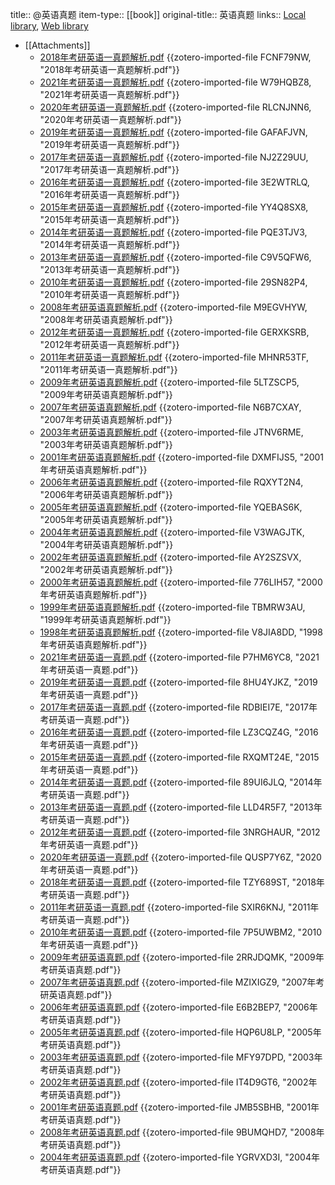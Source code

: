 title:: @英语真题
item-type:: [[book]]
original-title:: 英语真题
links:: [Local library](zotero://select/library/items/VZ97PA3A), [Web library](https://www.zotero.org/users/6626953/items/VZ97PA3A)

- [[Attachments]]
	- [2018年考研英语一真题解析.pdf](zotero://select/library/items/FCNF79NW) {{zotero-imported-file FCNF79NW, "2018年考研英语一真题解析.pdf"}}
	- [2021年考研英语一真题解析.pdf](zotero://select/library/items/W79HQBZ8) {{zotero-imported-file W79HQBZ8, "2021年考研英语一真题解析.pdf"}}
	- [2020年考研英语一真题解析.pdf](zotero://select/library/items/RLCNJNN6) {{zotero-imported-file RLCNJNN6, "2020年考研英语一真题解析.pdf"}}
	- [2019年考研英语一真题解析.pdf](zotero://select/library/items/GAFAFJVN) {{zotero-imported-file GAFAFJVN, "2019年考研英语一真题解析.pdf"}}
	- [2017年考研英语一真题解析.pdf](zotero://select/library/items/NJ2Z29UU) {{zotero-imported-file NJ2Z29UU, "2017年考研英语一真题解析.pdf"}}
	- [2016年考研英语一真题解析.pdf](zotero://select/library/items/3E2WTRLQ) {{zotero-imported-file 3E2WTRLQ, "2016年考研英语一真题解析.pdf"}}
	- [2015年考研英语一真题解析.pdf](zotero://select/library/items/YY4Q8SX8) {{zotero-imported-file YY4Q8SX8, "2015年考研英语一真题解析.pdf"}}
	- [2014年考研英语一真题解析.pdf](zotero://select/library/items/PQE3TJV3) {{zotero-imported-file PQE3TJV3, "2014年考研英语一真题解析.pdf"}}
	- [2013年考研英语一真题解析.pdf](zotero://select/library/items/C9V5QFW6) {{zotero-imported-file C9V5QFW6, "2013年考研英语一真题解析.pdf"}}
	- [2010年考研英语一真题解析.pdf](zotero://select/library/items/29SN82P4) {{zotero-imported-file 29SN82P4, "2010年考研英语一真题解析.pdf"}}
	- [2008年考研英语真题解析.pdf](zotero://select/library/items/M9EGVHYW) {{zotero-imported-file M9EGVHYW, "2008年考研英语真题解析.pdf"}}
	- [2012年考研英语一真题解析.pdf](zotero://select/library/items/GERXKSRB) {{zotero-imported-file GERXKSRB, "2012年考研英语一真题解析.pdf"}}
	- [2011年考研英语一真题解析.pdf](zotero://select/library/items/MHNR53TF) {{zotero-imported-file MHNR53TF, "2011年考研英语一真题解析.pdf"}}
	- [2009年考研英语真题解析.pdf](zotero://select/library/items/5LTZSCP5) {{zotero-imported-file 5LTZSCP5, "2009年考研英语真题解析.pdf"}}
	- [2007年考研英语真题解析.pdf](zotero://select/library/items/N6B7CXAY) {{zotero-imported-file N6B7CXAY, "2007年考研英语真题解析.pdf"}}
	- [2003年考研英语真题解析.pdf](zotero://select/library/items/JTNV6RME) {{zotero-imported-file JTNV6RME, "2003年考研英语真题解析.pdf"}}
	- [2001年考研英语真题解析.pdf](zotero://select/library/items/DXMFIJS5) {{zotero-imported-file DXMFIJS5, "2001年考研英语真题解析.pdf"}}
	- [2006年考研英语真题解析.pdf](zotero://select/library/items/RQXYT2N4) {{zotero-imported-file RQXYT2N4, "2006年考研英语真题解析.pdf"}}
	- [2005年考研英语真题解析.pdf](zotero://select/library/items/YQEBAS6K) {{zotero-imported-file YQEBAS6K, "2005年考研英语真题解析.pdf"}}
	- [2004年考研英语真题解析.pdf](zotero://select/library/items/V3WAGJTK) {{zotero-imported-file V3WAGJTK, "2004年考研英语真题解析.pdf"}}
	- [2002年考研英语真题解析.pdf](zotero://select/library/items/AY2SZSVX) {{zotero-imported-file AY2SZSVX, "2002年考研英语真题解析.pdf"}}
	- [2000年考研英语真题解析.pdf](zotero://select/library/items/776LIH57) {{zotero-imported-file 776LIH57, "2000年考研英语真题解析.pdf"}}
	- [1999年考研英语真题解析.pdf](zotero://select/library/items/TBMRW3AU) {{zotero-imported-file TBMRW3AU, "1999年考研英语真题解析.pdf"}}
	- [1998年考研英语真题解析.pdf](zotero://select/library/items/V8JIA8DD) {{zotero-imported-file V8JIA8DD, "1998年考研英语真题解析.pdf"}}
	- [2021年考研英语一真题.pdf](zotero://select/library/items/P7HM6YC8) {{zotero-imported-file P7HM6YC8, "2021年考研英语一真题.pdf"}}
	- [2019年考研英语一真题.pdf](zotero://select/library/items/8HU4YJKZ) {{zotero-imported-file 8HU4YJKZ, "2019年考研英语一真题.pdf"}}
	- [2017年考研英语一真题.pdf](zotero://select/library/items/RDBIEI7E) {{zotero-imported-file RDBIEI7E, "2017年考研英语一真题.pdf"}}
	- [2016年考研英语一真题.pdf](zotero://select/library/items/LZ3CQZ4G) {{zotero-imported-file LZ3CQZ4G, "2016年考研英语一真题.pdf"}}
	- [2015年考研英语一真题.pdf](zotero://select/library/items/RXQMT24E) {{zotero-imported-file RXQMT24E, "2015年考研英语一真题.pdf"}}
	- [2014年考研英语一真题.pdf](zotero://select/library/items/89UI6JLQ) {{zotero-imported-file 89UI6JLQ, "2014年考研英语一真题.pdf"}}
	- [2013年考研英语一真题.pdf](zotero://select/library/items/LLD4R5F7) {{zotero-imported-file LLD4R5F7, "2013年考研英语一真题.pdf"}}
	- [2012年考研英语一真题.pdf](zotero://select/library/items/3NRGHAUR) {{zotero-imported-file 3NRGHAUR, "2012年考研英语一真题.pdf"}}
	- [2020年考研英语一真题.pdf](zotero://select/library/items/QUSP7Y6Z) {{zotero-imported-file QUSP7Y6Z, "2020年考研英语一真题.pdf"}}
	- [2018年考研英语一真题.pdf](zotero://select/library/items/TZY689ST) {{zotero-imported-file TZY689ST, "2018年考研英语一真题.pdf"}}
	- [2011年考研英语一真题.pdf](zotero://select/library/items/SXIR6KNJ) {{zotero-imported-file SXIR6KNJ, "2011年考研英语一真题.pdf"}}
	- [2010年考研英语一真题.pdf](zotero://select/library/items/7P5UWBM2) {{zotero-imported-file 7P5UWBM2, "2010年考研英语一真题.pdf"}}
	- [2009年考研英语真题.pdf](zotero://select/library/items/2RRJDQMK) {{zotero-imported-file 2RRJDQMK, "2009年考研英语真题.pdf"}}
	- [2007年考研英语真题.pdf](zotero://select/library/items/MZIXIGZ9) {{zotero-imported-file MZIXIGZ9, "2007年考研英语真题.pdf"}}
	- [2006年考研英语真题.pdf](zotero://select/library/items/E6B2BEP7) {{zotero-imported-file E6B2BEP7, "2006年考研英语真题.pdf"}}
	- [2005年考研英语真题.pdf](zotero://select/library/items/HQP6U8LP) {{zotero-imported-file HQP6U8LP, "2005年考研英语真题.pdf"}}
	- [2003年考研英语真题.pdf](zotero://select/library/items/MFY97DPD) {{zotero-imported-file MFY97DPD, "2003年考研英语真题.pdf"}}
	- [2002年考研英语真题.pdf](zotero://select/library/items/IT4D9GT6) {{zotero-imported-file IT4D9GT6, "2002年考研英语真题.pdf"}}
	- [2001年考研英语真题.pdf](zotero://select/library/items/JMB5SBHB) {{zotero-imported-file JMB5SBHB, "2001年考研英语真题.pdf"}}
	- [2008年考研英语真题.pdf](zotero://select/library/items/9BUMQHD7) {{zotero-imported-file 9BUMQHD7, "2008年考研英语真题.pdf"}}
	- [2004年考研英语真题.pdf](zotero://select/library/items/YGRVXD3I) {{zotero-imported-file YGRVXD3I, "2004年考研英语真题.pdf"}}